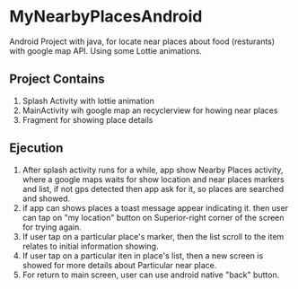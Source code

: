 # MyNearbyPlacesAndroid
Android Project with java, for locate near places about food (resturants) with google map API. Using some Lottie animations.

## Project Contains
1. Splash Activity with lottie animation
1. MainActivity wih google map an recyclerview for howing near places
1. Fragment for showing place details

## Ejecution
1. After splash activity runs for a while, app show Nearby Places activity, where a google maps waits for show location and near places markers and list, if not gps detected then app ask for it, so places are searched and showed.
2. if app can shows places a toast message appear indicating it. then user can tap on "my location" button on Superior-right corner of the screen for trying again.
3. If user tap on a particular place's marker, then the list scroll to the item relates to initial information showing.
4. If user tap on a particular iten in place's list, then a new screen is showed for more details about Particular near place.
5. For return to main screen, user can use android native "back" button.
